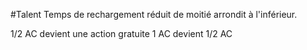 #Talent 
Temps de rechargement réduit de moitié arrondit à l'inférieur.

1/2 AC devient une action gratuite
1 AC devient 1/2 AC